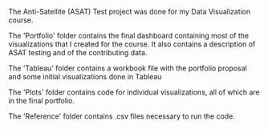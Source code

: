 The Anti-Satellite (ASAT) Test project was done for my Data Visualization course.

The 'Portfolio' folder contains the final dashboard containing most of the visualizations that I created for the course. It also contains a description of ASAT testing and of the contributing data.

The 'Tableau' folder contains a workbook file with the portfolio proposal and some initial visualizations done in Tableau

The 'Plots' folder contains code for individual visualizations, all of which are in the final portfolio.

The 'Reference' folder contains .csv files necessary to run the code.
